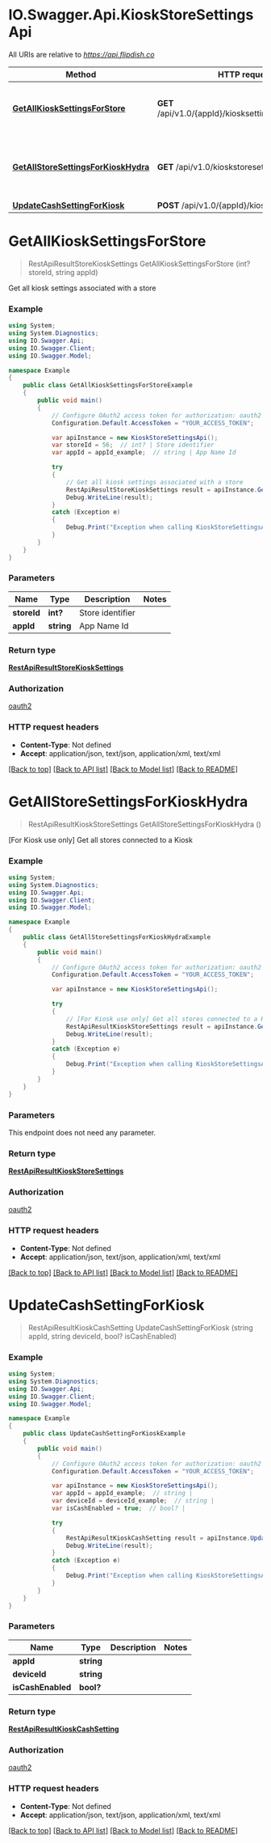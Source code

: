 # IO.Swagger.Api.KioskStoreSettingsApi

All URIs are relative to *https://api.flipdish.co*

Method | HTTP request | Description
------------- | ------------- | -------------
[**GetAllKioskSettingsForStore**](KioskStoreSettingsApi.md#getallkiosksettingsforstore) | **GET** /api/v1.0/{appId}/kiosksettings/store/{storeId} | Get all kiosk settings associated with a store
[**GetAllStoreSettingsForKioskHydra**](KioskStoreSettingsApi.md#getallstoresettingsforkioskhydra) | **GET** /api/v1.0/kioskstoresettings | [For Kiosk use only] Get all stores connected to a Kiosk
[**UpdateCashSettingForKiosk**](KioskStoreSettingsApi.md#updatecashsettingforkiosk) | **POST** /api/v1.0/{appId}/kiosksettings/cash | 


<a name="getallkiosksettingsforstore"></a>
# **GetAllKioskSettingsForStore**
> RestApiResultStoreKioskSettings GetAllKioskSettingsForStore (int? storeId, string appId)

Get all kiosk settings associated with a store

### Example
```csharp
using System;
using System.Diagnostics;
using IO.Swagger.Api;
using IO.Swagger.Client;
using IO.Swagger.Model;

namespace Example
{
    public class GetAllKioskSettingsForStoreExample
    {
        public void main()
        {
            // Configure OAuth2 access token for authorization: oauth2
            Configuration.Default.AccessToken = "YOUR_ACCESS_TOKEN";

            var apiInstance = new KioskStoreSettingsApi();
            var storeId = 56;  // int? | Store identifier
            var appId = appId_example;  // string | App Name Id

            try
            {
                // Get all kiosk settings associated with a store
                RestApiResultStoreKioskSettings result = apiInstance.GetAllKioskSettingsForStore(storeId, appId);
                Debug.WriteLine(result);
            }
            catch (Exception e)
            {
                Debug.Print("Exception when calling KioskStoreSettingsApi.GetAllKioskSettingsForStore: " + e.Message );
            }
        }
    }
}
```

### Parameters

Name | Type | Description  | Notes
------------- | ------------- | ------------- | -------------
 **storeId** | **int?**| Store identifier | 
 **appId** | **string**| App Name Id | 

### Return type

[**RestApiResultStoreKioskSettings**](RestApiResultStoreKioskSettings.md)

### Authorization

[oauth2](../README.md#oauth2)

### HTTP request headers

 - **Content-Type**: Not defined
 - **Accept**: application/json, text/json, application/xml, text/xml

[[Back to top]](#) [[Back to API list]](../README.md#documentation-for-api-endpoints) [[Back to Model list]](../README.md#documentation-for-models) [[Back to README]](../README.md)

<a name="getallstoresettingsforkioskhydra"></a>
# **GetAllStoreSettingsForKioskHydra**
> RestApiResultKioskStoreSettings GetAllStoreSettingsForKioskHydra ()

[For Kiosk use only] Get all stores connected to a Kiosk

### Example
```csharp
using System;
using System.Diagnostics;
using IO.Swagger.Api;
using IO.Swagger.Client;
using IO.Swagger.Model;

namespace Example
{
    public class GetAllStoreSettingsForKioskHydraExample
    {
        public void main()
        {
            // Configure OAuth2 access token for authorization: oauth2
            Configuration.Default.AccessToken = "YOUR_ACCESS_TOKEN";

            var apiInstance = new KioskStoreSettingsApi();

            try
            {
                // [For Kiosk use only] Get all stores connected to a Kiosk
                RestApiResultKioskStoreSettings result = apiInstance.GetAllStoreSettingsForKioskHydra();
                Debug.WriteLine(result);
            }
            catch (Exception e)
            {
                Debug.Print("Exception when calling KioskStoreSettingsApi.GetAllStoreSettingsForKioskHydra: " + e.Message );
            }
        }
    }
}
```

### Parameters
This endpoint does not need any parameter.

### Return type

[**RestApiResultKioskStoreSettings**](RestApiResultKioskStoreSettings.md)

### Authorization

[oauth2](../README.md#oauth2)

### HTTP request headers

 - **Content-Type**: Not defined
 - **Accept**: application/json, text/json, application/xml, text/xml

[[Back to top]](#) [[Back to API list]](../README.md#documentation-for-api-endpoints) [[Back to Model list]](../README.md#documentation-for-models) [[Back to README]](../README.md)

<a name="updatecashsettingforkiosk"></a>
# **UpdateCashSettingForKiosk**
> RestApiResultKioskCashSetting UpdateCashSettingForKiosk (string appId, string deviceId, bool? isCashEnabled)



### Example
```csharp
using System;
using System.Diagnostics;
using IO.Swagger.Api;
using IO.Swagger.Client;
using IO.Swagger.Model;

namespace Example
{
    public class UpdateCashSettingForKioskExample
    {
        public void main()
        {
            // Configure OAuth2 access token for authorization: oauth2
            Configuration.Default.AccessToken = "YOUR_ACCESS_TOKEN";

            var apiInstance = new KioskStoreSettingsApi();
            var appId = appId_example;  // string | 
            var deviceId = deviceId_example;  // string | 
            var isCashEnabled = true;  // bool? | 

            try
            {
                RestApiResultKioskCashSetting result = apiInstance.UpdateCashSettingForKiosk(appId, deviceId, isCashEnabled);
                Debug.WriteLine(result);
            }
            catch (Exception e)
            {
                Debug.Print("Exception when calling KioskStoreSettingsApi.UpdateCashSettingForKiosk: " + e.Message );
            }
        }
    }
}
```

### Parameters

Name | Type | Description  | Notes
------------- | ------------- | ------------- | -------------
 **appId** | **string**|  | 
 **deviceId** | **string**|  | 
 **isCashEnabled** | **bool?**|  | 

### Return type

[**RestApiResultKioskCashSetting**](RestApiResultKioskCashSetting.md)

### Authorization

[oauth2](../README.md#oauth2)

### HTTP request headers

 - **Content-Type**: Not defined
 - **Accept**: application/json, text/json, application/xml, text/xml

[[Back to top]](#) [[Back to API list]](../README.md#documentation-for-api-endpoints) [[Back to Model list]](../README.md#documentation-for-models) [[Back to README]](../README.md)


